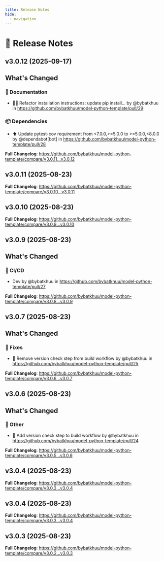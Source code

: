 ```yaml
---
title: Release Notes
hide:
  - navigation
---
```


# 📌 Release Notes

## v3.0.12 (2025-09-17)

<!-- Release notes generated using configuration in .github/release.yml at v3.0.12 -->

## What's Changed
### 📝 Documentation
* :technologist: Refactor installation instructions: update pip install… by @bybatkhuu in https://github.com/bybatkhuu/model-python-template/pull/29
### 📦 Dependencies
* ⬆️ Update pytest-cov requirement from <7.0.0,>=5.0.0 to >=5.0.0,<8.0.0 by @dependabot[bot] in https://github.com/bybatkhuu/model-python-template/pull/28


**Full Changelog**: https://github.com/bybatkhuu/model-python-template/compare/v3.0.11...v3.0.12

## v3.0.11 (2025-08-23)

<!-- Release notes generated using configuration in .github/release.yml at v3.0.11 -->



**Full Changelog**: https://github.com/bybatkhuu/model-python-template/compare/v3.0.10...v3.0.11

## v3.0.10 (2025-08-23)

<!-- Release notes generated using configuration in .github/release.yml at v3.0.10 -->



**Full Changelog**: https://github.com/bybatkhuu/model-python-template/compare/v3.0.9...v3.0.10

## v3.0.9 (2025-08-23)

<!-- Release notes generated using configuration in .github/release.yml at v3.0.9 -->

## What's Changed
### 👷 CI/CD
* Dev by @bybatkhuu in https://github.com/bybatkhuu/model-python-template/pull/27


**Full Changelog**: https://github.com/bybatkhuu/model-python-template/compare/v3.0.8...v3.0.9

## v3.0.7 (2025-08-23)

<!-- Release notes generated using configuration in .github/release.yml at v3.0.7 -->

## What's Changed
### 🐛 Fixes
* :broom: Remove version check step from build workflow by @bybatkhuu in https://github.com/bybatkhuu/model-python-template/pull/25


**Full Changelog**: https://github.com/bybatkhuu/model-python-template/compare/v3.0.6...v3.0.7

## v3.0.6 (2025-08-23)

<!-- Release notes generated using configuration in .github/release.yml at v3.0.6 -->

## What's Changed
### 💬 Other
* :green_heart: Add version check step to build workflow by @bybatkhuu in https://github.com/bybatkhuu/model-python-template/pull/24


**Full Changelog**: https://github.com/bybatkhuu/model-python-template/compare/v3.0.5...v3.0.6

## v3.0.4 (2025-08-23)

<!-- Release notes generated using configuration in .github/release.yml at v3.0.4 -->



**Full Changelog**: https://github.com/bybatkhuu/model-python-template/compare/v3.0.3...v3.0.4

## v3.0.4 (2025-08-23)

<!-- Release notes generated using configuration in .github/release.yml at v3.0.4 -->



**Full Changelog**: https://github.com/bybatkhuu/model-python-template/compare/v3.0.3...v3.0.4

## v3.0.3 (2025-08-23)

<!-- Release notes generated using configuration in .github/release.yml at v3.0.3 -->



**Full Changelog**: https://github.com/bybatkhuu/model-python-template/compare/v3.0.2...v3.0.3
